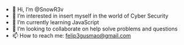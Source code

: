- 👋 Hi, I’m @SnowR3v
- 👀 I’m interested in insert myself in the world of Cyber Security
- 🌱 I’m currently learning JavaScript
- 💞️ I’m looking to collaborate on help solve problems and questions
- 📫 How to reach me: felip3gusmao@gmail.com

<!---
SnowR3v/SnowR3v is a ✨ special ✨ repository because its `README.md` (this file) appears on your GitHub profile.
You can click the Preview link to take a look at your changes.
--->
